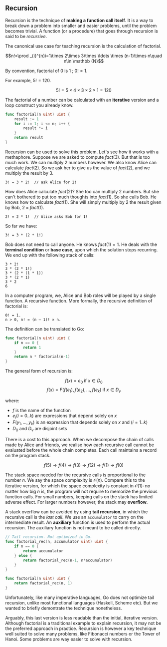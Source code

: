## Recursion

Recursion is the technique of **making a function call itself**. It is a way to break down a problem into smaller and easier problems, until the problem becomes trivial. A function (or a procedure) that goes through recursion is said to be _recursive_.

The canonical use case for teaching recursion is the calculation of factorial.

$$n!=\prod _{i}^{n}i=1\times 2\times 3\times \ldots \times (n-1)\times n\quad n\in \mathbb {N}$$

By convention, factorial of $0$ is $1$ ; $0! = 1$.

For example, $5! = 120$.

$$5! = 5\times 4\times 3\times 2\times 1 = 120$$

The factorial of a number can be calculated with an **iterative** version and a loop construct you already know.

```go
func factorial(n uint) uint {
    result := 1
    for i := 1; i <= n; i++ {
        result *= i
    }
    return result
}
```

Recursion can be used to solve this problem. Let's see how it works with a methaphore. Suppose we are asked to compute $fact(3)$. But that is too much work. We can multiply 2 numbers however. We also know Alice can calculate $fact(2)$. So we ask her to give us the value of $fact(2)$, and we multiply the result by $3$.

    3! = 3 * 2!  // ask Alice for 2!

How does Alice calculate $fact(2)$? She too can multiply 2 numbers. But she can't bothered to put too much thoughts into $fact(1)$. So she calls Bob. He knows how to calculate $fact(1)$. She will simply multiply by 2 the result given by Bob, $2 \times fact(1)$.

    2! = 2 * 1!  // Alice asks Bob for 1!

So far we have:

    3! = 3 * (2 * 1!)

Bob does not need to call anyone. He knows $fact(1) = 1$. He deals with the **terminal condition** or **base case**, upon which the solution stops recurring. We end up with the following stack of calls:

    3 * 2!
    3 * (2 * 1!)
    3 * (2 * (1 * 1))
    3 * (2 * 1)
    3 * 2
    6

In a computer program, we, Alice and Bob roles will be played by a single function. A recursive function. More formally, the recursive definition of factorial is:

    0! = 1.
    n > 0, n! = (n – 1)! × n.

The definition can be translated to Go:

```go
func factorial(n uint) uint {
    if n == 0 {
        return 1
    }
    return n * factorial(n-1)
}
```

The general form of recursion is:

$$f(x) = e_{0} \text{ if } x \in D_{0}$$
$$f(x) = F(f(e_{1}), f(e_{2}), ..., f(e_{k}) \text{ if } x \in D_{v}$$

where:

- $f$ is the name of the function
- $e_{i}(i=0..k)$ are expressions that depend solely on $x$
- $F(y_{1}, ..., y_{k})$ is an expression that depends solely on $x$ and $(i=1..k)$
- $D_{0}$ and $D_{v}$ are disjoint sets

There is a cost to this approach. When we decompose the chain of calls made by Alice and friends, we realise how each recursive call cannot be evaluated before the whole chain completes. Each call maintains a record on the program stack. 

$$f(5) \rightarrow f(4) \rightarrow f(3) \rightarrow f(2) \rightarrow f(1) \rightarrow f(0)$$

The stack space needed for the recursive calls is proportional to the number $n$. We say the space complexity is $\mathcal{O}(n)$. Compare this to the iterative version, for which the space complexity is constant in $\mathcal{O}(1)$: no matter how big $n$ is, the program will not require to memorize the previous function calls. For small numbers, keeping calls on the stack has limited adverse effect. For larger numbers however, the stack may **overflow**.

A stack overflow can be avoided by using **tail recursion**, in which the recursive call is the _last call_. We use an `accumulator` to carry on the intermediate result. An **auxiliary** function is used to perform the actual recursion. The auxiliary function is not meant to be called directly.

```go
// Tail recursion. Not optimized in Go.
func factorial_rec(n, accumulator uint) uint {
    if n == 0 {
        return accumulator
    } else {
        return factorial_rec(n-1, n*accumulator)
    }
}

func factorial(n uint) uint {
    return factorial_rec(n, 1)
}
```

Unfortunately, like many imperative languages, Go does not optimize tail recursion, unlike most functional languages (Haskell, Scheme etc). But we wanted to briefly demontrate the technique nonetheless.

Arguably, this last version is less readable than the initial, iterative version. Although factorial is a traditional example to explain recursion, it may not be the preferred approach in practice. Recursion is however a key technique well suited to solve many problems, like Fibonacci numbers or the Tower of Hanoi. Some problems are way easier to solve with recursion.
